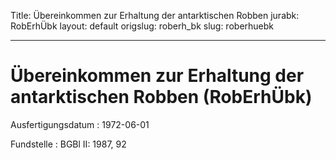 Title: Übereinkommen zur Erhaltung der antarktischen Robben
jurabk: RobErhÜbk
layout: default
origslug: roberh_bk
slug: roberhuebk

---

# Übereinkommen zur Erhaltung der antarktischen Robben (RobErhÜbk)

Ausfertigungsdatum
:   1972-06-01

Fundstelle
:   BGBl II: 1987, 92

